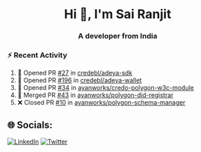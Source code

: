 <h1 align="center">Hi 👋, I'm Sai Ranjit</h1>
<h3 align="center">A developer from India</h3>

### :zap: Recent Activity

<!--START_SECTION:activity-->
1. 💪 Opened PR [#27](https://github.com/credebl/adeya-sdk/pull/27) in [credebl/adeya-sdk](https://github.com/credebl/adeya-sdk)
2. 💪 Opened PR [#196](https://github.com/credebl/adeya-wallet/pull/196) in [credebl/adeya-wallet](https://github.com/credebl/adeya-wallet)
3. 💪 Opened PR [#34](https://github.com/ayanworks/credo-polygon-w3c-module/pull/34) in [ayanworks/credo-polygon-w3c-module](https://github.com/ayanworks/credo-polygon-w3c-module)
4. 🎉 Merged PR [#43](https://github.com/ayanworks/polygon-did-registrar/pull/43) in [ayanworks/polygon-did-registrar](https://github.com/ayanworks/polygon-did-registrar)
5. ❌ Closed PR [#10](https://github.com/ayanworks/polygon-schema-manager/pull/10) in [ayanworks/polygon-schema-manager](https://github.com/ayanworks/polygon-schema-manager)
<!--END_SECTION:activity-->

## 🌐 Socials:
[![LinkedIn](https://img.shields.io/badge/LinkedIn-%230077B5.svg?logo=linkedin&logoColor=white)](https://linkedin.com/in/sairanjit) [![Twitter](https://img.shields.io/badge/Twitter-%231DA1F2.svg?logo=Twitter&logoColor=white)](https://twitter.com/sairanjit_) 
